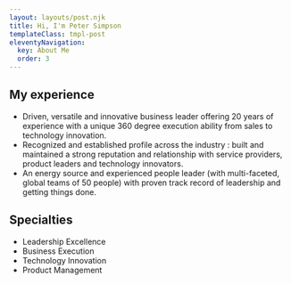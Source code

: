```yaml
---
layout: layouts/post.njk
title: Hi, I'm Peter Simpson
templateClass: tmpl-post
eleventyNavigation:
  key: About Me
  order: 3
---
```

## My experience

* Driven, versatile and innovative business leader offering 20 years of experience with a unique 360 degree execution ability from sales to technology innovation.
* Recognized and established profile across the industry : built and maintained a strong reputation and relationship with service providers, product leaders and technology innovators.
* An energy source and experienced people leader (with multi-faceted, global teams of 50 people) with proven track record of leadership and getting things done.

## Specialties

* Leadership Excellence
* Business Execution
* Technology Innovation
* Product Management 



